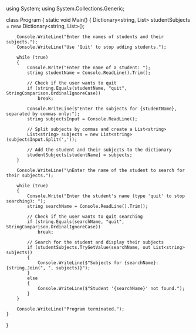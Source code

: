 using System;
using System.Collections.Generic;

class Program
{
    static void Main()
    {
        Dictionary<string, List<string>> studentSubjects = new Dictionary<string, List<string>>();

        Console.WriteLine("Enter the names of students and their subjects.");
        Console.WriteLine("Use 'Quit' to stop adding students.");

        while (true)
        {
            Console.Write("Enter the name of a student: ");
            string studentName = Console.ReadLine().Trim();

            // Check if the user wants to quit
            if (string.Equals(studentName, "quit", StringComparison.OrdinalIgnoreCase))
                break;

            Console.WriteLine($"Enter the subjects for {studentName}, separated by commas only:");
            string subjectsInput = Console.ReadLine();

            // Split subjects by commas and create a List<string>
            List<string> subjects = new List<string>(subjectsInput.Split(','));

            // Add the student and their subjects to the dictionary
            studentSubjects[studentName] = subjects;
        }

        Console.WriteLine("\nEnter the name of the student to search for their subjects.");

        while (true)
        {
            Console.Write("Enter the student's name (type 'quit' to stop searching): ");
            string searchName = Console.ReadLine().Trim();

            // Check if the user wants to quit searching
            if (string.Equals(searchName, "quit", StringComparison.OrdinalIgnoreCase))
                break;

            // Search for the student and display their subjects
            if (studentSubjects.TryGetValue(searchName, out List<string> subjects))
            {
                Console.WriteLine($"Subjects for {searchName}: {string.Join(", ", subjects)}");
            }
            else
            {
                Console.WriteLine($"Student '{searchName}' not found.");
            }
        }

        Console.WriteLine("Program terminated.");
    }
}
